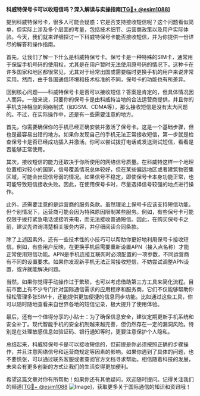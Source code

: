 **科威特保号卡可以收短信吗？深入解读与实操指南[[TG💪+ @esim1088](https://t.me/s/esim1088)]**

提到科威特保号卡，很多人可能会疑惑：它是否支持接收短信呢？这个问题看似简单，但实际上涉及多个层面的考量，包括技术细节、运营商政策以及用户实际体验。今天，我们就来详细探讨一下科威特保号卡能否接收短信，并为你提供一份详尽的解答和操作指南。

首先，让我们了解一下什么是科威特保号卡。保号卡是一种特殊的SIM卡，通常用于保留手机号码的使用权，尤其是在用户暂时无法使用原号码的情况下。这种卡在许多国家和地区都很常见，尤其对于经常出国或需要临时更换手机的用户来说非常实用。然而，由于各国通信环境和技术标准的不同，保号卡的功能也有所差异。

回到核心问题——科威特保号卡是否可以接收短信？答案是肯定的，但具体情况因人而异。一般来说，只要你的保号卡是由科威特当地的合法运营商提供，并且你的手机支持相应的网络制式（如GSM、CDMA等），那么接收短信是没有太大问题的。不过，在实际操作中，还是有一些需要注意的地方。

首先，你需要确保你的手机已经正确安装并激活了保号卡。这是一个基础步骤，但也是最容易出错的地方。如果你发现自己的手机无法正常接收短信，第一步就是检查保号卡是否已经成功插入并激活。你可以尝试拨打电话或发送测试短信，看看是否能够正常使用。

其次，接收短信的能力还取决于你所使用的网络信号质量。在科威特这样一个地理位置相对较小的国家，信号覆盖情况总体较好，但在某些偏远地区或者建筑物密集区域，可能会出现信号弱的情况。如果信号不稳定，即使保号卡本身功能正常，也可能导致短信接收失败。因此，在使用保号卡时，尽量选择信号较强的地点进行操作。

此外，还需要注意的是运营商的服务条款。虽然理论上保号卡应该支持短信功能，但个别情况下，运营商可能会因为特殊原因限制某些服务。例如，有些保号卡可能仅限于拨打紧急电话或接听来电，而无法接收普通短信。因此，在购买保号卡之前，建议先咨询清楚相关服务内容，并仔细阅读合同条款。

除了上述因素外，还有一些技术性的小技巧可以帮助你更好地利用保号卡接收短信。例如，有些用户反映，在更换手机后需要重新设置APN（接入点名称）才能正常使用短信功能。APN是手机连接互联网时必须配置的一项参数，不同运营商有不同的设置要求。如果你发现新手机无法正常接收短信，不妨尝试调整APN设置，或许就能解决问题。

当然，如果你觉得手动操作过于繁琐，也可以考虑借助第三方工具来简化流程。目前市面上有不少专门针对国际通信需求的应用程序和服务商，它们不仅能够帮助你轻松管理多张SIM卡，还能提供更加便捷的信息同步功能。比如通过这些工具，你可以随时随地查看来自世界各地的短信记录，极大提升了使用体验。

最后，还有一个值得分享的小贴士：为了确保信息安全，建议定期更新手机系统和安全补丁。现代智能手机的安全机制越来越完善，但仍然存在一定的漏洞风险。特别是在处理敏感信息如验证码、银行通知等时，更要注意保护个人隐私。

总结起来，科威特保号卡是可以接收短信的，但前提是你必须按照正确的步骤操作，并且注意网络信号和运营商规定等因素的影响。如果你遇到了具体的问题，也不要慌张，可以通过联系客服或者查阅官方文档寻求帮助。相信随着科技的发展，未来会有更多创新的方式让我们的生活变得更加便利。

希望这篇文章对你有所帮助！如果你还有其他疑问，欢迎随时提问。记得关注我们的频道[[TG💪+ @esim1088](https://t.me/s/esim1088) ![Image](https://i.postimg.cc/4NQfJmqS/Snipaste-2025-05-13-00-14-12.png)]，获取更多关于国际通信的知识和资讯哦！